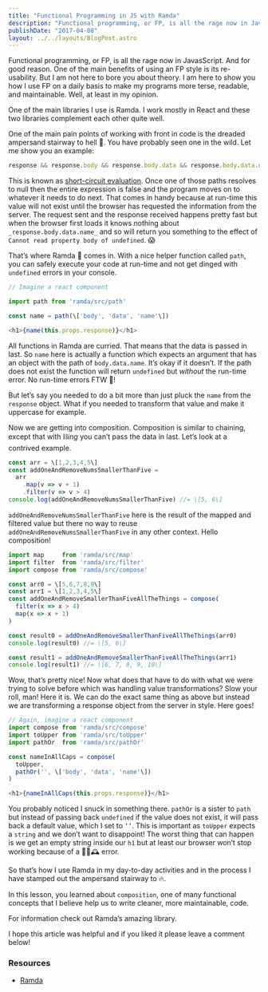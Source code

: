 ```yaml
---
title: "Functional Programming in JS with Ramda"
description: "Functional programming, or FP, is all the rage now in JavasScript. And for good reason. One of the main benefits of using an FP style is…"
publishDate: "2017-04-08"
layout: ../../layouts/BlogPost.astro
---
```


Functional programming, or FP, is all the rage now in JavasScript. And for good reason. One of the main benefits of using an FP style is its re-usability. But I am not here to bore you about theory. I am here to show you how I use FP on a daily basis to make my programs more terse, readable, and maintainable. Well, at least in my opinion.

One of the main libraries I use is Ramda. I work mostly in React and these two libraries complement each other quite well.

One of the main pain points of working with front in code is the dreaded ampersand️ stairway to hell 👹. You have probably seen one in the wild. Let me show you an example:

```javascript
response && response.body && response.body.data && response.body.data.name;
```

This is known as [short-circuit evaluation](https://en.wikipedia.org/wiki/Short-circuit_evaluation). Once one of those paths resolves to null then the entire expression is false and the program moves on to whatever it needs to do next. That comes in handy because at run-time this value will not exist until the browser has requested the information from the server. The request sent and the response received happens pretty fast but when the browser first loads it knows nothing about `_response.body.data.name_` and so will return you something to the effect of `Cannot read property body of undefined`. 😱

That’s where Ramda 🐏 comes in. With a nice helper function called `path`, you can safely execute your code at run-time and not get dinged with `undefined` errors in your console.

```javascript
// Imagine a react component

import path from 'ramda/src/path'

const name = path(\['body', 'data', 'name'\])

<h1>{name(this.props.response)}</h1>
```

All functions in Ramda are curried. That means that the data is passed in last. So `name` here is actually a function which expects an argument that has an object with the path of `body.data.name`. It’s okay if it doesn’t. If the path does not exist the function will return `undefined` but _without_ the run-time error. No run-time errors FTW 🙌!

But let’s say you needed to do a bit more than just pluck the `name` from the `response` object. What if you needed to transform that value and make it uppercase for example.

Now we are getting into composition. Composition is similar to chaining, except that with ⛓*ing* you can’t pass the data in last. Let’s look at a contrived example.

```javascript
const arr = \[1,2,3,4,5\]
const addOneAndRemoveNumsSmallerThanFive =
  arr
    .map(v => v + 1)
    .filter(v => v > 4)
console.log(addOneAndRemoveNumsSmallerThanFive) //= \[5, 6\]
```

`addOneAndRemoveNumsSmallerThanFive` here is the result of the mapped and filtered value but there no way to reuse `addOneAndRemoveNumsSmallerThanFive` in any other context. Hello composition!

```javascript
import map     from 'ramda/src/map'
import filter  from 'ramda/src/filter'
import compose from 'ramda/src/compose'

const arr0 = \[5,6,7,8,9\]
const arr1 = \[1,2,3,4,5\]
const addOneAndRemoveSmallerThanFiveAllTheThings = compose(
  filter(x => x > 4)
  map(x => x + 1)
)

const result0 = addOneAndRemoveSmallerThanFiveAllTheThings(arr0)
console.log(result0) //= \[5, 6\]

const result1 = addOneAndRemoveSmallerThanFiveAllTheThings(arr1)
console.log(result1) //= \[6, 7, 8, 9, 10\]
```

Wow, that’s pretty nice! Now what does that have to do with what we were trying to solve before which was handling value transformations? Slow your roll, man! Here it is. We can do the exact same thing as above but instead we are transforming a response object from the server in style. Here goes!

```javascript
// Again, imagine a react component
import compose from 'ramda/src/compose'
import toUpper from 'ramda/src/toUpper'
import pathOr  from 'ramda/src/pathOr'

const nameInAllCaps = compose(
  toUpper,
  pathOr('', \['body', 'data', 'name'\])
)

<h1>{nameInAllCaps(this.props.response)}</h1>
```

You probably noticed I snuck in something there. `pathOr` is a sister to `path` but instead of passing back `undefined` if the value does not exist, it will pass back a default value, which I set to `‘’`. This is important as `toUpper` expects a `string` and we don’t want to disappoint! The worst thing that can happen is we get an empty string inside our `h1` but at least our browser won’t stop working because of a 🏃🏻🕰 error.

So that’s how I use Ramda in my day-to-day activities and in the process I have stamped out the ampersand stairway to 🔥.

In this lesson, you learned about `composition`, one of many functional concepts that I believe help us to write cleaner, more maintainable, code.

For information check out Ramda’s amazing library.

I hope this article was helpful and if you liked it please leave a comment below!

### Resources

- [Ramda](http://ramdajs.com/)
